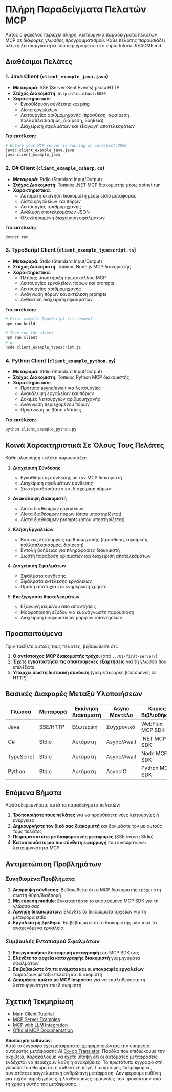 <!--
CO_OP_TRANSLATOR_METADATA:
{
  "original_hash": "affcf199a44f60283a289dcb69dc144e",
  "translation_date": "2025-07-17T09:09:37+00:00",
  "source_file": "03-GettingStarted/02-client/complete_examples.md",
  "language_code": "el"
}
-->
# Πλήρη Παραδείγματα Πελατών MCP

Αυτός ο φάκελος περιέχει πλήρη, λειτουργικά παραδείγματα πελατών MCP σε διάφορες γλώσσες προγραμματισμού. Κάθε πελάτης παρουσιάζει όλη τη λειτουργικότητα που περιγράφεται στο κύριο tutorial README.md.

## Διαθέσιμοι Πελάτες

### 1. Java Client (`client_example_java.java`)
- **Μεταφορά**: SSE (Server-Sent Events) μέσω HTTP
- **Στόχος Διακομιστή**: `http://localhost:8080`
- **Χαρακτηριστικά**: 
  - Εγκαθίδρυση σύνδεσης και ping
  - Λίστα εργαλείων
  - Λειτουργίες αριθμομηχανής (πρόσθεση, αφαίρεση, πολλαπλασιασμός, διαίρεση, βοήθεια)
  - Διαχείριση σφαλμάτων και εξαγωγή αποτελεσμάτων

**Για εκτέλεση:**
```bash
# Ensure your MCP server is running on localhost:8080
javac client_example_java.java
java client_example_java
```

### 2. C# Client (`client_example_csharp.cs`)
- **Μεταφορά**: Stdio (Standard Input/Output)
- **Στόχος Διακομιστή**: Τοπικός .NET MCP διακομιστής μέσω dotnet run
- **Χαρακτηριστικά**:
  - Αυτόματη εκκίνηση διακομιστή μέσω stdio μεταφοράς
  - Λίστα εργαλείων και πόρων
  - Λειτουργίες αριθμομηχανής
  - Ανάλυση αποτελεσμάτων JSON
  - Ολοκληρωμένη διαχείριση σφαλμάτων

**Για εκτέλεση:**
```bash
dotnet run
```

### 3. TypeScript Client (`client_example_typescript.ts`)
- **Μεταφορά**: Stdio (Standard Input/Output)
- **Στόχος Διακομιστή**: Τοπικός Node.js MCP διακομιστής
- **Χαρακτηριστικά**:
  - Πλήρης υποστήριξη πρωτοκόλλου MCP
  - Λειτουργίες εργαλείων, πόρων και prompts
  - Λειτουργίες αριθμομηχανής
  - Ανάγνωση πόρων και εκτέλεση prompts
  - Ανθεκτική διαχείριση σφαλμάτων

**Για εκτέλεση:**
```bash
# First compile TypeScript (if needed)
npm run build

# Then run the client
npm run client
# or
node client_example_typescript.js
```

### 4. Python Client (`client_example_python.py`)
- **Μεταφορά**: Stdio (Standard Input/Output)  
- **Στόχος Διακομιστή**: Τοπικός Python MCP διακομιστής
- **Χαρακτηριστικά**:
  - Πρότυπο async/await για λειτουργίες
  - Ανακάλυψη εργαλείων και πόρων
  - Δοκιμές λειτουργιών αριθμομηχανής
  - Ανάγνωση περιεχομένου πόρων
  - Οργάνωση με βάση κλάσεις

**Για εκτέλεση:**
```bash
python client_example_python.py
```

## Κοινά Χαρακτηριστικά Σε Όλους Τους Πελάτες

Κάθε υλοποίηση πελάτη παρουσιάζει:

1. **Διαχείριση Σύνδεσης**
   - Εγκαθίδρυση σύνδεσης με τον MCP διακομιστή
   - Διαχείριση σφαλμάτων σύνδεσης
   - Σωστή καθαριότητα και διαχείριση πόρων

2. **Ανακάλυψη Διακομιστή**
   - Λίστα διαθέσιμων εργαλείων
   - Λίστα διαθέσιμων πόρων (όπου υποστηρίζεται)
   - Λίστα διαθέσιμων prompts (όπου υποστηρίζεται)

3. **Κλήση Εργαλείων**
   - Βασικές λειτουργίες αριθμομηχανής (πρόσθεση, αφαίρεση, πολλαπλασιασμός, διαίρεση)
   - Εντολή βοήθειας για πληροφορίες διακομιστή
   - Σωστή παράδοση ορισμάτων και διαχείριση αποτελεσμάτων

4. **Διαχείριση Σφαλμάτων**
   - Σφάλματα σύνδεσης
   - Σφάλματα εκτέλεσης εργαλείων
   - Ομαλή αποτυχία και ενημέρωση χρήστη

5. **Επεξεργασία Αποτελεσμάτων**
   - Εξαγωγή κειμένου από απαντήσεις
   - Μορφοποίηση εξόδου για ευανάγνωστη παρουσίαση
   - Διαχείριση διαφορετικών μορφών απαντήσεων

## Προαπαιτούμενα

Πριν τρέξετε αυτούς τους πελάτες, βεβαιωθείτε ότι:

1. **Ο αντίστοιχος MCP διακομιστής τρέχει** (από `../01-first-server/`)
2. **Έχετε εγκαταστήσει τις απαιτούμενες εξαρτήσεις** για τη γλώσσα που επιλέξατε
3. **Υπάρχει σωστή δικτυακή σύνδεση** (για μεταφορές βασισμένες σε HTTP)

## Βασικές Διαφορές Μεταξύ Υλοποιήσεων

| Γλώσσα    | Μεταφορά | Εκκίνηση Διακομιστή | Async Μοντέλο | Κύριες Βιβλιοθήκες |
|-----------|----------|---------------------|---------------|--------------------|
| Java      | SSE/HTTP | Εξωτερική            | Συγχρονικό    | WebFlux, MCP SDK   |
| C#        | Stdio    | Αυτόματη             | Async/Await   | .NET MCP SDK       |
| TypeScript| Stdio    | Αυτόματη             | Async/Await   | Node MCP SDK       |
| Python    | Stdio    | Αυτόματη             | AsyncIO       | Python MCP SDK     |

## Επόμενα Βήματα

Αφού εξερευνήσετε αυτά τα παραδείγματα πελατών:

1. **Τροποποιήστε τους πελάτες** για να προσθέσετε νέες λειτουργίες ή ενέργειες
2. **Δημιουργήστε τον δικό σας διακομιστή** και δοκιμάστε τον με αυτούς τους πελάτες
3. **Πειραματιστείτε με διαφορετικές μεταφορές** (SSE έναντι Stdio)
4. **Κατασκευάστε μια πιο σύνθετη εφαρμογή** που ενσωματώνει λειτουργικότητα MCP

## Αντιμετώπιση Προβλημάτων

### Συνηθισμένα Προβλήματα

1. **Απόρριψη σύνδεσης**: Βεβαιωθείτε ότι ο MCP διακομιστής τρέχει στη σωστή θύρα/διαδρομή
2. **Μη εύρεση module**: Εγκαταστήστε το απαιτούμενο MCP SDK για τη γλώσσα σας
3. **Άρνηση δικαιωμάτων**: Ελέγξτε τα δικαιώματα αρχείων για τη μεταφορά stdio
4. **Εργαλείο μη βρέθηκε**: Επιβεβαιώστε ότι ο διακομιστής υλοποιεί τα αναμενόμενα εργαλεία

### Συμβουλές Εντοπισμού Σφαλμάτων

1. **Ενεργοποιήστε λεπτομερή καταγραφή** στο MCP SDK σας
2. **Ελέγξτε τα αρχεία καταγραφής διακομιστή** για μηνύματα σφαλμάτων
3. **Επιβεβαιώστε ότι τα ονόματα και οι υπογραφές εργαλείων** ταιριάζουν μεταξύ πελάτη και διακομιστή
4. **Δοκιμάστε πρώτα με MCP Inspector** για να επαληθεύσετε τη λειτουργικότητα του διακομιστή

## Σχετική Τεκμηρίωση

- [Main Client Tutorial](./README.md)
- [MCP Server Examples](../../../../03-GettingStarted/01-first-server)
- [MCP with LLM Integration](../../../../03-GettingStarted/03-llm-client)
- [Official MCP Documentation](https://modelcontextprotocol.io/)

**Αποποίηση ευθυνών**:  
Αυτό το έγγραφο έχει μεταφραστεί χρησιμοποιώντας την υπηρεσία αυτόματης μετάφρασης AI [Co-op Translator](https://github.com/Azure/co-op-translator). Παρόλο που επιδιώκουμε την ακρίβεια, παρακαλούμε να έχετε υπόψη ότι οι αυτόματες μεταφράσεις ενδέχεται να περιέχουν λάθη ή ανακρίβειες. Το πρωτότυπο έγγραφο στη γλώσσα του θεωρείται η αυθεντική πηγή. Για κρίσιμες πληροφορίες, συνιστάται επαγγελματική ανθρώπινη μετάφραση. Δεν φέρουμε ευθύνη για τυχόν παρεξηγήσεις ή λανθασμένες ερμηνείες που προκύπτουν από τη χρήση αυτής της μετάφρασης.